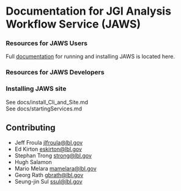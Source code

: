 # Documentation for JGI Analysis Workflow Service (JAWS)

### Resources for JAWS Users
Full [documentation](https://jaws-docs.readthedocs.io) for running and installing JAWS is located here.

### Resources for JAWS Developers

### Installing JAWS site
See docs/install_Cli_and_Site.md  
See docs/startingServices.md  

## Contributing
* Jeff Froula <jlfroula@lbl.gov>  
* Ed Kirton <eskirton@lbl.gov>  
* Stephan Trong <strong@lbl.gov>  
* Hugh Salamon <hsalamon>  
* Mario Melara <mamelara@lbl.gov>  
* Georg Rath <gbrath@lbl.gov>  
* Seung-jin Sul <ssul@lbl.gov>  

